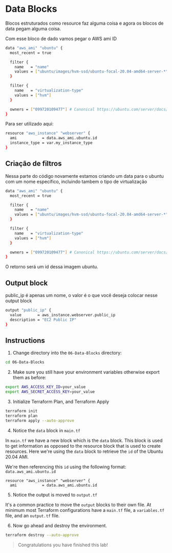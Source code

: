 # Data Blocks

Blocos estruturados como resource faz alguma coisa e agora os blocos de data pegam alguma coisa.

Com esse bloco de dado vamos pegar o AWS ami ID 
```bash
data "aws_ami" "ubuntu" {
  most_recent = true

  filter {
    name   = "name"
    values = ["ubuntu/images/hvm-ssd/ubuntu-focal-20.04-amd64-server-*"]
  }

  filter {
    name   = "virtualization-type"
    values = ["hvm"]
  }

  owners = ["099720109477"] # Canonical https://ubuntu.com/server/docs/cloud-images/amazon-ec2
}
```

Para ser utilizado aqui:
```bash
resource "aws_instance" "webserver" {
  ami           = data.aws_ami.ubuntu.id
  instance_type = var.my_instance_type
}
```

## Criação de filtros

Nessa parte do código novamente estamos criando um data para o ubuntu com um nome específico, incluindo tambem o tipo de virtualização
```bash
data "aws_ami" "ubuntu" {
  most_recent = true

  filter {
    name   = "name"
    values = ["ubuntu/images/hvm-ssd/ubuntu-focal-20.04-amd64-server-*"]
  }

  filter {
    name   = "virtualization-type"
    values = ["hvm"]
  }

  owners = ["099720109477"] # Canonical https://ubuntu.com/server/docs/cloud-images/amazon-ec2
}
```
O retorno será um id dessa imagem ubuntu.

## Output block
public_ip é apenas um nome, o valor é o que você deseja colocar nesse output block
```bash
output "public_ip" {
  value       = aws_instance.webserver.public_ip
  description = "EC2 Public IP"
}
```
## Instructions

1. Change directory into the `06-Data-Blocks` directory:

```bash
cd 06-Data-Blocks
```

2. Make sure you still have your environment variables otherwise export them as before:

```bash
export AWS_ACCESS_KEY_ID=your_value
export AWS_SECRET_ACCESS_KEY=your_value
```

3. Initialize Terraform Plan, and Terraform Apply

```bash
terraform init
terraform plan
terraform apply --auto-approve
```

4. Notice the `data` block in `main.tf`

In `main.tf` we have a new block which is the `data` block. This block is used to get information as opposed to the resource block that is used to create resources. Here we're using the `data` block to retrieve the `id` of the Ubuntu 20.04 AMI.

We're then referencing this `id` using the following format: `data.aws_ami.ubuntu.id`

```hcl
resource "aws_instance" "webserver" {
  ami           = data.aws_ami.ubuntu.id
```

5. Notice the output is moved to `output.tf`

It's a common practice to move the `output` blocks to their own file. At minimum most Terraform configurations have a `main.tf` file, a `variables.tf` file, and an `output.tf` file.

6. Now go ahead and destroy the environment.

```bash
terraform destroy --auto-approve
```

> Congratulations you have finished this lab!

